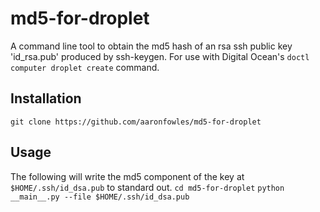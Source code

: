 # md5-for-droplet
A command line tool to obtain the md5 hash of an rsa ssh public key 'id_rsa.pub' produced by ssh-keygen. For use with Digital Ocean's `doctl computer droplet create` command.

## Installation
`git clone https://github.com/aaronfowles/md5-for-droplet`

## Usage
The following will write the md5 component of the key at `$HOME/.ssh/id_dsa.pub` to standard out. 
`cd md5-for-droplet`
`python __main__.py --file $HOME/.ssh/id_dsa.pub`
